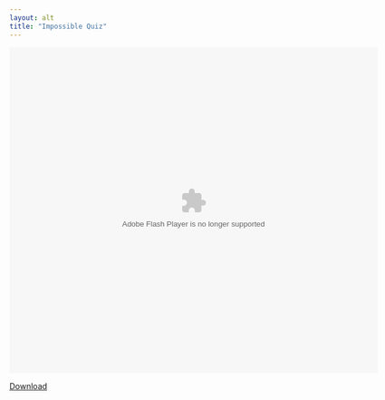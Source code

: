 ```yaml
---
layout: alt
title: "Impossible Quiz"
---
```


<object width="100" height="100">
    <embed src="Impossible_Quiz.swf" flashvars="" base="" quality="high" allowscriptaccess="always" allowfullscreen="true" bgcolor="" wmode="window" width="650" height="575" type="application/x-shockwave-flash" pluginspage="http://www.macromedia.com/go/getflashplayer">
</object>

<br>

<a href="Impossible_Quiz.swf" download class="btn btn-secondary">Download</a>